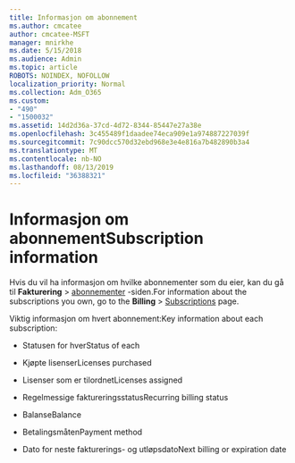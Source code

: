 ```yaml
---
title: Informasjon om abonnement
ms.author: cmcatee
author: cmcatee-MSFT
manager: mnirkhe
ms.date: 5/15/2018
ms.audience: Admin
ms.topic: article
ROBOTS: NOINDEX, NOFOLLOW
localization_priority: Normal
ms.collection: Adm_O365
ms.custom:
- "490"
- "1500032"
ms.assetid: 14d2d36a-37cd-4d72-8344-85447e27a38e
ms.openlocfilehash: 3c455489f1daadee74eca909e1a974887227039f
ms.sourcegitcommit: 7c90dcc570d32ebd968e3e4e816a7b482890b3a4
ms.translationtype: MT
ms.contentlocale: nb-NO
ms.lasthandoff: 08/13/2019
ms.locfileid: "36388321"
---
```

# <a name="subscription-information"></a><span data-ttu-id="ad21c-102">Informasjon om abonnement</span><span class="sxs-lookup"><span data-stu-id="ad21c-102">Subscription information</span></span>

<span data-ttu-id="ad21c-103">Hvis du vil ha informasjon om hvilke abonnementer som du eier, kan du gå til **Fakturering** \> [abonnementer](https://go.microsoft.com/fwlink/p/?linkid=842054) -siden.</span><span class="sxs-lookup"><span data-stu-id="ad21c-103">For information about the subscriptions you own, go to the **Billing** \> [Subscriptions](https://go.microsoft.com/fwlink/p/?linkid=842054) page.</span></span>
  
<span data-ttu-id="ad21c-104">Viktig informasjon om hvert abonnement:</span><span class="sxs-lookup"><span data-stu-id="ad21c-104">Key information about each subscription:</span></span>
  
- <span data-ttu-id="ad21c-105">Statusen for hver</span><span class="sxs-lookup"><span data-stu-id="ad21c-105">Status of each</span></span>

- <span data-ttu-id="ad21c-106">Kjøpte lisenser</span><span class="sxs-lookup"><span data-stu-id="ad21c-106">Licenses purchased</span></span>

- <span data-ttu-id="ad21c-107">Lisenser som er tilordnet</span><span class="sxs-lookup"><span data-stu-id="ad21c-107">Licenses assigned</span></span>

- <span data-ttu-id="ad21c-108">Regelmessige faktureringsstatus</span><span class="sxs-lookup"><span data-stu-id="ad21c-108">Recurring billing status</span></span>

- <span data-ttu-id="ad21c-109">Balanse</span><span class="sxs-lookup"><span data-stu-id="ad21c-109">Balance</span></span>

- <span data-ttu-id="ad21c-110">Betalingsmåten</span><span class="sxs-lookup"><span data-stu-id="ad21c-110">Payment method</span></span>

- <span data-ttu-id="ad21c-111">Dato for neste fakturerings- og utløpsdato</span><span class="sxs-lookup"><span data-stu-id="ad21c-111">Next billing or expiration date</span></span>